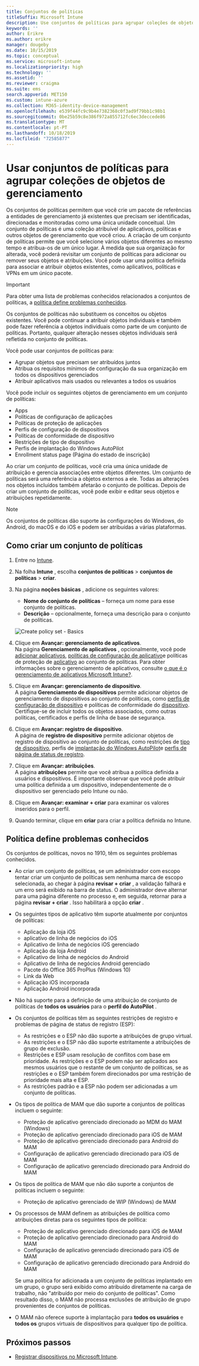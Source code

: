 ```yaml
---
title: Conjuntos de políticas
titleSuffix: Microsoft Intune
description: Use conjuntos de políticas para agrupar coleções de objetos de gerenciamento no Microsoft Intune.
keywords: ''
author: Erikre
ms.author: erikre
manager: dougeby
ms.date: 10/15/2019
ms.topic: conceptual
ms.service: microsoft-intune
ms.localizationpriority: high
ms.technology: ''
ms.assetid: ''
ms.reviewer: craigma
ms.suite: ems
search.appverid: MET150
ms.custom: intune-azure
ms.collection: M365-identity-device-management
ms.openlocfilehash: e539f44fc9c9b4e7382368c0f3ad9f79bb1c98b1
ms.sourcegitcommit: 0be25b59c8e386f972a855712fc6ec3deccede86
ms.translationtype: MT
ms.contentlocale: pt-PT
ms.lasthandoff: 10/18/2019
ms.locfileid: "72585877"
---
```

# <a name="use-policy-sets-to-group-collections-of-management-objects"></a>Usar conjuntos de políticas para agrupar coleções de objetos de gerenciamento

Os conjuntos de políticas permitem que você crie um pacote de referências a entidades de gerenciamento já existentes que precisam ser identificadas, direcionadas e monitoradas como uma única unidade conceitual. Um conjunto de políticas é uma coleção atribuível de aplicativos, políticas e outros objetos de gerenciamento que você criou. A criação de um conjunto de políticas permite que você selecione vários objetos diferentes ao mesmo tempo e atribua-os de um único lugar. À medida que sua organização for alterada, você poderá revisitar um conjunto de políticas para adicionar ou remover seus objetos e atribuições. Você pode usar uma política definida para associar e atribuir objetos existentes, como aplicativos, políticas e VPNs em um único pacote. 

> [!IMPORTANT]
> Para obter uma lista de problemas conhecidos relacionados a conjuntos de políticas, a [política define problemas conhecidos](~/fundamentals/policy-sets.md#policy-sets-known-issues).

Os conjuntos de políticas não substituem os conceitos ou objetos existentes. Você pode continuar a atribuir objetos individuais e também pode fazer referência a objetos individuais como parte de um conjunto de políticas. Portanto, qualquer alteração nesses objetos individuais será refletida no conjunto de políticas. 

Você pode usar conjuntos de políticas para:

- Agrupar objetos que precisam ser atribuídos juntos
- Atribua os requisitos mínimos de configuração da sua organização em todos os dispositivos gerenciados
- Atribuir aplicativos mais usados ou relevantes a todos os usuários

Você pode incluir os seguintes objetos de gerenciamento em um conjunto de políticas:
- Apps
- Políticas de configuração de aplicações
- Políticas de proteção de aplicações
- Perfis de configuração de dispositivos
- Políticas de conformidade de dispositivo
- Restrições de tipo de dispositivo
- Perfis de implantação do Windows AutoPilot
- Enrollment status page (Página do estado de inscrição)

Ao criar um conjunto de políticas, você cria uma única unidade de atribuição e gerencia associações entre objetos diferentes. Um conjunto de políticas será uma referência a objetos externos a ele. Todas as alterações nos objetos incluídos também afetarão o conjunto de políticas. Depois de criar um conjunto de políticas, você pode exibir e editar seus objetos e atribuições repetidamente. 

> [!NOTE]
> Os conjuntos de políticas dão suporte às configurações do Windows, do Android, do macOS e do iOS e podem ser atribuídas a várias plataformas.

## <a name="how-to-create-a-policy-set"></a>Como criar um conjunto de políticas

1. Entre no [Intune](https://go.microsoft.com/fwlink/?linkid=2090973).
2. Na folha **Intune** , escolha **conjuntos de políticas**  > **conjuntos de políticas**  > **criar**.
3. Na página **noções básicas** , adicione os seguintes valores:
    - **Nome do conjunto de políticas** – forneça um nome para esse conjunto de políticas.
    - **Descrição** – opcionalmente, forneça uma descrição para o conjunto de políticas.
   <p>
   <img alt="Create policy set - Basics" src="~/fundamentals/media/policy-sets/policy-sets-01.png">

4. Clique em **Avançar: gerenciamento de aplicativos**.<br>
   Na página **Gerenciamento de aplicativos** , opcionalmente, você pode [adicionar aplicativos](~/apps/apps-add.md), [políticas de configuração de aplicativo](~/apps/app-configuration-policies-overview.md)e políticas de proteção de [aplicativo](~/apps/app-protection-policy.md) ao conjunto de políticas. Para obter informações sobre o gerenciamento de aplicativos, consulte [o que é o gerenciamento de aplicativos Microsoft Intune?](~/apps/app-management.md). 
5. Clique em **Avançar: gerenciamento de dispositivo**.<br>
   A página **Gerenciamento de dispositivos** permite adicionar objetos de gerenciamento de dispositivos ao conjunto de políticas, como [perfis de configuração de dispositivo](~/configuration/device-profiles.md) e políticas de conformidade do [dispositivo](~/protect/device-compliance-get-started.md). Certifique-se de incluir todos os objetos associados, como outras políticas, certificados e perfis de linha de base de segurança.
6. Clique em **Avançar: registro de dispositivo**.<br>
   A página de **registro de dispositivo** permite adicionar objetos de registro de dispositivo ao conjunto de políticas, como restrições de [tipo de dispositivo](~/enrollment/enrollment-restrictions-set.md), perfis de [implantação do Windows AutoPilot](~/enrollment/enrollment-autopilot.md)e [perfis de página de status de registro](~/enrollment/windows-enrollment-status.md).
7. Clique em **Avançar: atribuições**.<br>
   A página **atribuições** permite que você atribua a política definida a usuários e dispositivos. É importante observar que você pode atribuir uma política definida a um dispositivo, independentemente de o dispositivo ser gerenciado pelo Intune ou não.
8. Clique em **Avançar: examinar + criar** para examinar os valores inseridos para o perfil.
9. Quando terminar, clique em **criar** para criar a política definida no Intune. 

## <a name="policy-sets-known-issues"></a>Política define problemas conhecidos

Os conjuntos de políticas, novos no 1910, têm os seguintes problemas conhecidos.

- Ao criar um conjunto de políticas, se um administrador com escopo tentar criar um conjunto de políticas sem nenhuma marca de escopo selecionada, ao chegar à página **revisar + criar** , a validação falhará e um erro será exibido na barra de status. O administrador deve alternar para uma página diferente no processo e, em seguida, retornar para a página **revisar + criar** . Isso habilitará a opção **criar** .  
 
- Os seguintes tipos de aplicativo têm suporte atualmente por conjuntos de políticas:
    - Aplicação da loja iOS
    - aplicativo de linha de negócios do iOS
    - Aplicativo de linha de negócios iOS gerenciado
    - Aplicação da loja Android
    - Aplicativo de linha de negócios do Android
    - Aplicativo de linha de negócios Android gerenciado
    - Pacote do Office 365 ProPlus (Windows 10)
    - Link da Web
    - Aplicação iOS incorporada
    - Aplicação Android incorporada

- Não há suporte para a definição de uma atribuição de conjunto de políticas de **todos os usuários** para o **perfil do AutoPilot** .

- Os conjuntos de políticas têm as seguintes restrições de registro e problemas de página de status de registro (ESP):
    - As restrições e o ESP não dão suporte a atribuições de grupo virtual.
    - As restrições e o ESP não dão suporte estritamente a atribuições de grupo de exclusão. 
    - Restrições e ESP usam resolução de conflitos com base em prioridade. As restrições e o ESP podem não ser aplicados aos mesmos usuários que o restante de um conjunto de políticas, se as restrições e o ESP também forem direcionados por uma restrição de prioridade mais alta e ESP.
    - As restrições padrão e a ESP não podem ser adicionadas a um conjunto de políticas.

- Os tipos de política de MAM que dão suporte a conjuntos de políticas incluem o seguinte: 
    - Proteção de aplicativo gerenciado direcionado ao MDM do MAM (Windows) 
    - Proteção de aplicativo gerenciado direcionado para iOS de MAM
    - Proteção de aplicativo gerenciado direcionado para Android do MAM
    - Configuração de aplicativo gerenciado direcionado para iOS de MAM
    - Configuração de aplicativo gerenciado direcionado para Android do MAM

- Os tipos de política de MAM que não dão suporte a conjuntos de políticas incluem o seguinte: 
    - Proteção de aplicativo gerenciado de WIP (Windows) de MAM

- Os processos de MAM definem as atribuições de política como atribuições diretas para os seguintes tipos de política:
    - Proteção de aplicativo gerenciado direcionado para iOS de MAM
    - Proteção de aplicativo gerenciado direcionado para Android do MAM
    - Configuração de aplicativo gerenciado direcionado para iOS de MAM
    - Configuração de aplicativo gerenciado direcionado para Android do MAM

    Se uma política for adicionada a um conjunto de políticas implantado em um grupo, o grupo será exibido como atribuído diretamente na carga de trabalho, não "atribuído por meio do conjunto de políticas". Como resultado disso, o MAM não processa exclusões de atribuição de grupo provenientes de conjuntos de políticas.

- O MAM não oferece suporte à implantação para **todos os usuários** e **todos os** grupos virtuais de dispositivos para qualquer tipo de política.

## <a name="next-steps"></a>Próximos passos

- [Registrar dispositivos no Microsoft Intune](~/enrollment/index.yml).